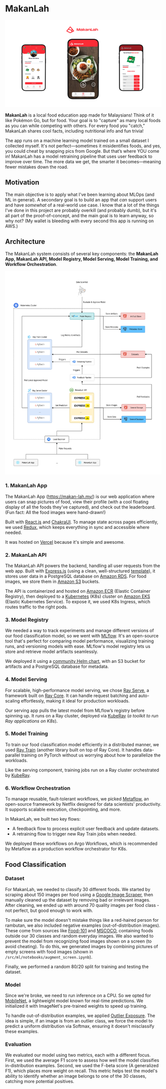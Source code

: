 # MakanLah

<div align='center'>
    <img src='./assets/makanlah.png'/>
</div>

**MakanLah** is a local food education app made for Malaysians! Think of it like Pokémon Go, but for food. Your goal is to "capture" as many local foods as you can while competing with others. For every food you "catch," MakanLah shares cool facts, including nutritional info and fun trivia!

The app runs on a machine learning model trained on a small dataset I collected myself. It's not perfect—sometimes it misidentifies foods, and yes, you could cheat by snapping pics from Google. But that’s where YOU come in! MakanLah has a model retraining pipeline that uses user feedback to improve over time. The more data we get, the smarter it becomes—meaning fewer mistakes down the road.

## Motivation

The main objective is to apply what I've been learning about MLOps (and ML in general). A secondary goal is to build an app that _can_ support users and have _somewhat_ of a real-world use case. I know that a lot of the things I've done in this project are probably overkill (and probably dumb), but it's all part of the proof-of-concept, and the main goal is to learn anyway, so why not? (My wallet is bleeding with every second this app is running on AWS.)

## Architecture

The MakanLah system consists of several key components: the **MakanLah App, MakanLah API, Model Registry, Model Serving, Model Training, and Workflow Orchestration**.

<div align='center'>
    <img src='./assets/architecture.png'/>
</div>

### 1. MakanLah App

The MakanLah App (https://makan-lah.my/) is our web application where users can snap pictures of food, view their profile (with a cool floating display of all the foods they've captured), and check out the leaderboard. (Fun fact: All the food images were hand-drawn!)

Built with [React.js](https://react.dev/) and [ChakraUI](https://chakra-ui.com/). To manage state across pages efficiently, we used [Redux](https://redux.js.org/), which keeps everything in sync and accessible where needed.

It was hosted on [Vercel](https://vercel.com/) because it's simple and awesome.

### 2. MakanLah API

The MakanLah API powers the backend, handling all user requests from the web app. Built with [Express.js](https://expressjs.com/) (using a clean, well-structured [template](https://github.com/hagopj13/node-express-boilerplate)), it stores user data in a PostgreSQL database on [Amazon RDS](https://aws.amazon.com/rds/). For food images, we store them in [Amazon S3](https://aws.amazon.com/s3/) buckets.

The API is containerized and hosted on [Amazon ECR](https://aws.amazon.com/ecr/) (Elastic Container Registry), then deployed to a [Kubernetes](https://kubernetes.io/) (K8s) cluster on [Amazon EKS](https://aws.amazon.com/eks/) (Elastic Kubernetes Service). To expose it, we used K8s Ingress, which routes traffic to the right pods.

### 3. Model Registry

We needed a way to track experiments and manage different versions of our food classification model, so we went with [MLflow](https://mlflow.org/). It's an open-source tool that's perfect for comparing model performance, visualizing training runs, and versioning models with ease. MLflow's model registry lets us store and retrieve model artifacts seamlessly.

We deployed it using a [community Helm chart](https://artifacthub.io/packages/helm/community-charts/mlflow), with an S3 bucket for artifacts and a PostgreSQL database for metadata.

### 4. Model Serving

For scalable, high-performance model serving, we chose [Ray Serve](https://docs.ray.io/en/latest/serve/index.html), a framework built on [Ray Core](https://docs.ray.io/en/latest/ray-core/walkthrough.html). It can handle request batching and auto-scaling effortlessly, making it ideal for production workloads.

Our serving app pulls the latest model from MLflow’s registry before spinning up. It runs on a Ray cluster, deployed via [KubeRay](https://github.com/ray-project/kuberay) (_a toolkit to run Ray applications on K8s_).

### 5. Model Training

To train our food classification model efficiently in a distributed manner, we used [Ray Train](https://docs.ray.io/en/latest/train/train.html) (another library built on top of Ray Core). It handles data-parallel training on PyTorch without us worrying about how to parallelize the workloads.

Like the serving component, training jobs run on a Ray cluster orchestrated by [KubeRay](https://github.com/ray-project/kuberay).

### 6. Workflow Orchestration

To manage reusable, fault-tolerant workflows, we picked [Metaflow](https://metaflow.org/), an open-source framework by Netflix designed for data scientists' productivity. It supports scalable execution, checkpointing, and more.

In MakanLah, we built two key flows:

- A feedback flow to process explicit user feedback and update datasets.
- A retraining flow to trigger new Ray Train jobs when needed.

We deployed these workflows on Argo Workflows, which is recommended by Metaflow as a production workflow orchestrator for K8s.

## Food Classification

### Dataset

For MakanLah, we needed to classify 30 different foods. We started by scraping about 150 images per food using a [Google Image Scraper](https://github.com/ohyicong/Google-Image-Scraper), then manually cleaned up the dataset by removing bad or irrelevant images. After cleaning, we ended up with around 70 quality images per food class - not perfect, but good enough to work with.

To make sure the model doesn't mistake things like a red-haired person for rambutan, we also included negative examples (out-of-distribution images). These come from sources like [Food-101](https://www.kaggle.com/datasets/kmader/food41) and [MSCOCO](https://cocodataset.org/#home), containing foods outside our 30 classes and random everyday images. We also wanted to prevent the model from recognizing food images shown on a screen (to avoid cheating). To do this, we generated images by combining pictures of empty screens with food images (shown in `/src/ml/notebooks/augment_screen.ipynb`).

Finally, we performed a random 80/20 split for training and testing the dataset.

### Model

Since we're broke, we need to run inference on a CPU. So we opted for [MobileNet](https://arxiv.org/abs/1704.04861), a lightweight model known for real-time predictions. We initialized it with ImageNet's pre-trained weights to speed up training.

To handle out-of-distribution examples, we applied [Outlier Exposure](https://github.com/hendrycks/outlier-exposure). The idea is simple, if an image is from an outlier class, we force the model to predict a uniform distribution via Softmax, ensuring it doesn't misclassify these examples.

### Evaluation

We evaluated our model using two metrics, each with a different focus. First, we used the average F1 score to assess how well the model classifies in-distribution examples. Second, we used the F-beta score (A generalized F1), which places more weight on recall. This metric helps test the model's ability to identify whether an image belongs to one of the 30 classes, catching more potential positives.
